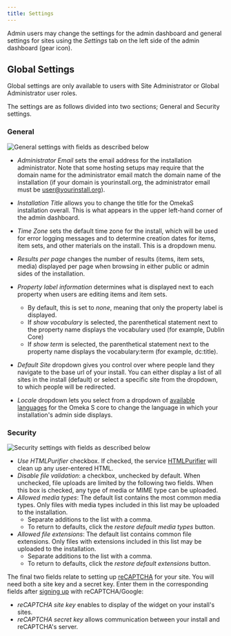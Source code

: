 ```yaml
---
title: Settings
---
```


Admin users may change the settings for the admin dashboard and general settings for sites using the *Settings* tab on the left side of the admin dashboard (gear icon). 

## Global Settings

Global settings are only available to users with Site Administrator or Global Administrator user roles.

The settings are as follows divided into two sections; General and Security settings.

### General

![General settings with fields as described below](admin/adminfiles/settings_general.png)

- *Administrator Email* sets the email address for the installation administrator. 
Note that some hosting setups may require that the domain name for the administrator email match the domain name of the installation (if your domain is yourinstall.org, the administrator email must be user@yourinstall.org).  

- *Installation Title* allows you to change the title for the OmekaS installation overall. This is what appears in the upper left-hand corner of the admin dashboard.

- *Time Zone* sets the default time zone for the install, which will be used for error logging messages and to determine creation dates for items, item sets, and other materials on the install. This is a dropdown menu. 

- *Results per page* changes the number of results (items, item sets, media) displayed per page when browsing in either public or admin sides of the installation.

- *Property label information* determines what is displayed next to each property when users are editing items and item sets. 
     * By default, this is set to *none*, meaning that only the property label is displayed.
     * If *show vocabulary* is selected, the parenthetical statement next to the property name displays the vocabulary used (for example, Dublin Core) 
     * If *show term* is selected, the parenthetical statement next to the property name displays the vocabulary:term (for example, dc:title). 

- *Default Site* dropdown gives you control over where people land they navigate to the base url of your install. You can either display a list of all sites in the install (default) or select a specific site from the dropdown, to which people will be redirected.

- *Locale* dropdown lets you select from a dropdown of [available languages](https://www.transifex.com/omeka/omeka-s/) for the Omeka S core to change the language in which your installation's admin side displays.

### Security

![Security settings with fields as described below](/admin/adminfiles/settings_security.png)

- *Use HTMLPurifier* checkbox. If checked, the service [HTMLPurifier](http://htmlpurifier.org/) will clean up any user-entered HTML. 
- *Disable file validation*: a checkbox, unchecked by default. When unchecked, file uploads are limited by the following two fields. When this box is checked, any type of media or MIME type can be uploaded.
- *Allowed media types*: The default list contains the most common media types. Only files with media types included in this list may be uploaded to the installation.
	- Separate additions to the list with a comma.
	- To return to defaults, click the *restore default media types* button.
- *Allowed file extensions*: The default list contains common file extensions. Only files with extensions included in this list may be uploaded to the installation.
	- Separate additions to the list with a comma.
	- To return to defaults, click the *restore default extensions* button.

The final two fields relate to setting up [reCAPTCHA](https://www.google.com/recaptcha/intro/index.html) for your site. You will need both a site key and a secret key. Enter them in the corresponding fields after [signing up](https://www.google.com/recaptcha/admin#list) with reCAPTCHA/Google:
- *reCAPTCHA site key* enables to display of the widget on your install's sites.
- *reCAPTCHA secret key* allows communication between your install and reCAPTCHA's server. 